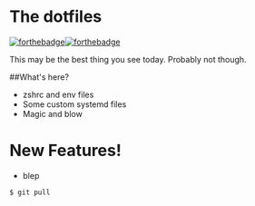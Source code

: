 # The dotfiles

[![forthebadge](http://forthebadge.com/images/badges/made-with-crayons.svg)](http://forthebadge.com)[![forthebadge](http://forthebadge.com/images/badges/built-with-resentment.svg)](http://forthebadge.com)

This may be the best thing you see today. Probably not though.

##What's here?
  - zshrc and env files
  - Some custom systemd files
  - Magic and blow

# New Features!

  - blep
```git
$ git pull
```
